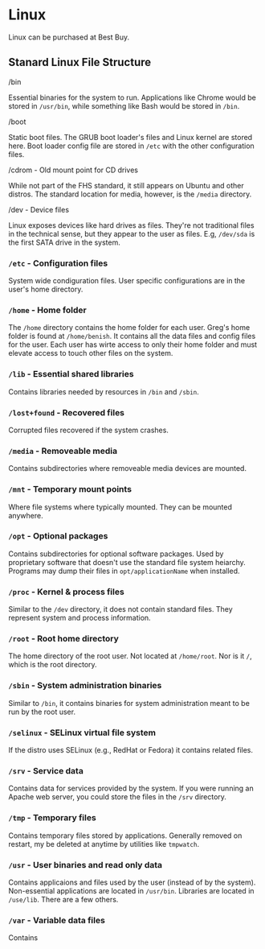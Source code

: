 # Linux

Linux can be purchased at Best Buy.

## Stanard Linux File Structure

/bin

Essential binaries for the system to run. Applications like Chrome would be stored in `/usr/bin`, while something like Bash would be stored in `/bin`.

/boot

Static boot files. The GRUB boot loader's files and Linux kernel are stored here. Boot loader config file are stored in `/etc` with the other configuration files.

/cdrom - Old mount point for CD drives

While not part of the FHS standard, it still appears on Ubuntu and other distros. The standard location for media, however, is the `/media` directory.

/dev - Device files

Linux exposes devices like hard drives as files. They're not traditional files in the technical sense, but they appear to the user as files. E.g, `/dev/sda` is the first SATA drive in the system.

### `/etc` - Configuration files

System wide condiguration files. User specific configurations are in the user's home directory.

### `/home` - Home folder

The `/home` directory contains the home folder for each user. Greg's home folder is found at `/home/benish`. It contains all the data files and config files for the user. Each user has wirte access to only their home folder and must elevate access to touch other files on the system.

### `/lib` - Essential shared libraries

Contains libraries needed by resources in `/bin` and `/sbin`.

### `/lost+found` - Recovered files

Corrupted files recovered if the system crashes.

### `/media` - Removeable media

Contains subdirectories where removeable media devices are mounted.

### `/mnt` - Temporary mount points

Where file systems where typically mounted. They can be mounted anywhere.

### `/opt` - Optional packages

Contains subdirectories for optional software packages. Used by proprietary software that doesn't use the standard file system heiarchy. Programs may dump their files in `opt/applicationName` when installed.

### `/proc` - Kernel & process files

Similar to the `/dev` directory, it does not contain standard files. They represent system and process information.

### `/root` - Root home directory

The home directory of the root user. Not located at `/home/root`. Nor is it `/`, which is the root directory.

### `/sbin` - System administration binaries

Similar to `/bin`, it contains binaries for system administration meant to be run by the root user.

### `/selinux` - SELinux virtual file system

If the distro uses SELinux (e.g., RedHat or Fedora) it contains related files.

### `/srv` - Service data

Contains data for services provided by the system. If you were running an Apache web server, you could store the files in the `/srv` directory.

### `/tmp` - Temporary files

Contains temporary files stored by applications. Generally removed on restart, my be deleted at anytime by utilities like `tmpwatch`.

### `/usr` - User binaries and read only data

Contains applicaions and files used by the user (instead of by the system). Non-essential applications are located in `/usr/bin`. Libraries are located in `/use/lib`. There are a few others.

### `/var` - Variable data files

Contains
